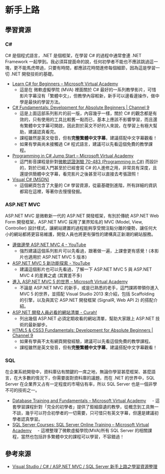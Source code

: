 # 新手上路

## 學習資源

### C#

C# 是個程式語言，.NET 是個框架，在學習 C# 的過程中通常會連 .NET Framework 一起學到。我必須耳提面命的說，任何初學者不能也不應該跳過這一塊，更不能馬虎帶過，只要有時間，都應該花時間進修每個細節，因為這是學習一切 .NET 開發技術的基礎。

- [Learn C# for Beginners – Microsoft Virtual Academy](https://www.microsoftvirtualacademy.com/en-US/training-courses/c-fundamentals-for-absolute-beginners-8295)
    - 這是在 微軟虛擬學院 (MVA) 裡面關於 C# 最好的一系列教學影片，可惜影片字幕沒有「繁體中文」，但教學內容較新，新手可以邊看邊操作，做中學是最快的學習方法。
- [C# Fundamentals: Development for Absolute Beginners | Channel 9](https://channel9.msdn.com/Series/C-Sharp-Fundamentals-Development-for-Absolute-Beginners)
    - 這是上面這部系列影片的前一版，內容幾乎一樣，關於 C# 的觀念都是有效的，只有使用的工具比較舊一點而已，基本上應該不影響學習，而且還有繁體中文字幕可開啟，因此對於英文不好的人來說，在學習上有極大幫助，建議認真看完。
    - 課程雖然是英文發音，但有**完整繁體中文字幕**，建議搭配中文字幕觀看！
    - 如果有學員尚未接觸過 C# 程式語言，建議可以先看這個免費的教學課程。
- [Programming in C# Jump Start – Microsoft Virtual Academy](http://www.microsoftvirtualacademy.com/training-courses/developer-training-with-programming-in-c)
    - 這門影音課程是針對[微軟認證測驗 70-483 (Programming in C#)](https://www.microsoft.com/learning/zh-tw/exam-70-483.aspx) 而設計的，對於已經入門甚至於已經會寫 C# 的人進修之用，非常具有深度，且還提供簡體中文字幕，看完影片之後甚至可以直接去考張證照！
- [Visual C# (MSDN)](https://msdn.microsoft.com/zh-tw/library/kx37x362.aspx)
    - 這個網頁包含了大量的 C# 學習資源，從最基礎到進階，所有詳細的資訊都寫在這裡，等著你去慢慢發掘。

### ASP.NET MVC

ASP.NET MVC 是微軟新一代的 ASP.NET 開發框架，有別於傳統 ASP.NET Web Form 開發框架，ASP.NET MVC 採用了業界知名的 MVC (Model, View, Controller) 設計樣式，讓網站建置的過程能夠享受關注點分離的優勢，讓任何大小的網站都將更容易維護，開發人員也將更有彈性的建構真正新潮的網站服務。

- [邊做邊學 ASP.NET MVC 4 - YouTube](https://www.youtube.com/playlist?list=PL_dAxk7-NoFt9ccYrIjFma1p8iLsQqweq)
    - 強烈建議這個系列影片可以先看過，跟著做一遍，上課會更有感覺！(本影片也適用於 ASP.NET MVC 5 版本)
- [ASP.NET MVC 5 新功能探索 - YouTube](https://www.youtube.com/playlist?list=PL_dAxk7-NoFtMR6s_aW_zAKHpIsCIzTNa)
    - 建議這個影片也可以先看過，了解一下 ASP.NET MVC 5 與 ASP.NET MVC 4 的差異之處 (其實差不多)
- [進入 ASP.NET MVC 5 的世界 – Microsoft Virtual Academy](http://www.microsoftvirtualacademy.com/training-courses/asp-net-mvc-5-1)
    - 不論是 ASP.NET MVC 的新手，或是已熟悉的老手，這門課將帶領你進入 MVC 5 的世界，並搭配 Visual Studio 2013 來介紹，包括 Scaffolding 的引擎，以及與其它 ASP.NET 開發框架 (SignalR, Web API 2) 的搭配介紹。
- [ASP.NET 開發人員必看的網站清單 - Curah!](https://curah.microsoft.com/251032/aspnet-%E9%96%8B%E7%99%BC%E4%BA%BA%E5%93%A1%E5%BF%85%E7%9C%8B%E7%9A%84%E7%B6%B2%E7%AB%99%E6%B8%85%E5%96%AE)
    - 列出幾個 ASP.NET 必須定期收看的網站清單，幫助大家跟上 ASP.NET 技術的最新腳步。
- [HTML5 & CSS3 Fundamentals: Development for Absolute Beginners | Channel 9](https://channel9.msdn.com/Series/HTML5-CSS3-Fundamentals-Development-for-Absolute-Beginners)
    - 如果有學員不太有網頁開發經驗，建議可以先看這個免費的教學課程。
    - 課程雖然是英文發音，但有**完整繁體中文字幕**，建議搭配中文字幕觀看！

### SQL

在企業系統開發中，資料庫佔有關鍵的一席之地，無論你學習甚麼框架、甚麼語言，在大多數的情況下，你需要面對資料庫的議題，而在 .NET 的世界中，SQL Server 在企業界又占有一定程度的市場佔有率，所以 SQL Server 也是一個非學不可的技術之一。

- [Database Training and Fundamentals – Microsoft Virtual Academy](https://www.microsoftvirtualacademy.com/en-us/training-courses/database-fundamentals-8243)
    - 這套學習課程針對「完全的初學者」提供了鉅細靡遺的教學，從概念到工具無一不談，幾乎可以符合初學者的一切需要，只可惜只有英文字幕，但還是建議初學者認真學習。
- [SQL Server Courses: SQL Server Online Training – Microsoft Virtual Academy](http://www.microsoftvirtualacademy.com/product-training/sql-server)
    - 這裡整理了微軟虛擬學院(MVA)所有 SQL Server 的相關課程，當然也包括許多繁體中文的課程可以學習，不容錯過！

## 參考來源

- [Visual Studio / C# / ASP.NET MVC / SQL Server 新手上路之學習資源整理](http://blog.miniasp.com/post/2015/07/02/Learning-Resources-for-CSharp-Visual-Studio-ASP-NET-MVC-SQL-Server.aspx)

